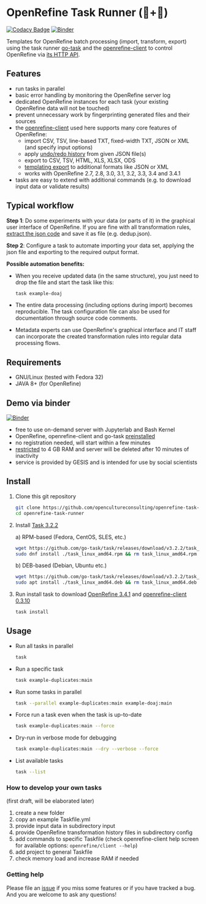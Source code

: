 # OpenRefine Task Runner (💎+🤖)

[![Codacy Badge](https://app.codacy.com/project/badge/Grade/888dbf663fdd409e8d8fcf8472114194)](https://www.codacy.com/gh/opencultureconsulting/openrefine-task-runner/dashboard) [![Binder](https://notebooks.gesis.org/binder/badge_logo.svg)](https://notebooks.gesis.org/binder/v2/gh/opencultureconsulting/openrefine-task-runner/binder?urlpath=lab/tree/demo.ipynb)

Templates for OpenRefine batch processing (import, transform, export) using the task runner [go-task](https://github.com/go-task/task) and the [openrefine-client](https://github.com/opencultureconsulting/openrefine-client) to control OpenRefine via [its HTTP API](https://docs.openrefine.org/technical-reference/openrefine-api). 

## Features

* run tasks in parallel
* basic error handling by monitoring the OpenRefine server log
* dedicated OpenRefine instances for each task (your existing OpenRefine data will not be touched)
* prevent unnecessary work by fingerprinting generated files and their sources
* the [openrefine-client](https://github.com/opencultureconsulting/openrefine-client) used here supports many core features of OpenRefine:
  * import CSV, TSV, line-based TXT, fixed-width TXT, JSON or XML (and specify input options)
  * apply [undo/redo history](https://docs.openrefine.org/manual/running/#reusing-operations) from given JSON file(s)
  * export to CSV, TSV, HTML, XLS, XLSX, ODS
  * [templating export](https://github.com/opencultureconsulting/openrefine-client#templating) to additional formats like JSON or XML
  * works with OpenRefine 2.7, 2.8, 3.0, 3.1, 3.2, 3.3, 3.4 and 3.4.1
* tasks are easy to extend with additional commands (e.g. to download input data or validate results)

## Typical workflow

**Step 1**: Do some experiments with your data (or parts of it) in the graphical user interface of OpenRefine. If you are fine with all transformation rules, [extract the json code](http://kb.refinepro.com/2012/06/google-refine-json-and-my-notepad-or.html) and save it as file (e.g. dedup.json).

**Step 2**: Configure a task to automate importing your data set, applying the json file and exporting to the required output format.

**Possible automation benefits:**

* When you receive updated data (in the same structure), you just need to drop the file and start the task like this:

  ```sh
  task example-doaj
  ```

* The entire data processing (including options during import) becomes reproducible. The task configuration file can also be used for documentation through source code comments.

* Metadata experts can use OpenRefine's graphical interface and IT staff can incorporate the created transformation rules into regular data processing flows.

## Requirements

* GNU/Linux (tested with Fedora 32)
* JAVA 8+ (for OpenRefine)

## Demo via binder

[![Binder](https://notebooks.gesis.org/binder/badge_logo.svg)](https://notebooks.gesis.org/binder/v2/gh/opencultureconsulting/openrefine-task-runner/binder?urlpath=lab/tree/demo.ipynb)

- free to use on-demand server with Jupyterlab and Bash Kernel
- OpenRefine, openrefine-client and go-task [preinstalled](binder/postBuild)
- no registration needed, will start within a few minutes
- [restricted](https://notebooks.gesis.org/faq/) to 4 GB RAM and server will be deleted after 10 minutes of inactivity
- service is provided by GESIS and is intended for use by social scientists

## Install

1. Clone this git repository

    ```sh
    git clone https://github.com/opencultureconsulting/openrefine-task-runner.git
    cd openrefine-task-runner
    ```

2. Install [Task 3.2.2](https://github.com/go-task/task/releases/tag/v3.2.2)

    a) RPM-based (Fedora, CentOS, SLES, etc.)

    ```sh
    wget https://github.com/go-task/task/releases/download/v3.2.2/task_linux_amd64.rpm
    sudo dnf install ./task_linux_amd64.rpm && rm task_linux_amd64.rpm
    ```

    b) DEB-based (Debian, Ubuntu etc.)

    ```sh
    wget https://github.com/go-task/task/releases/download/v3.2.2/task_linux_amd64.deb
    sudo apt install ./task_linux_amd64.deb && rm task_linux_amd64.deb
    ```

3. Run install task to download [OpenRefine 3.4.1](https://github.com/OpenRefine/OpenRefine/releases/tag/3.4.1) and [openrefine-client 0.3.10](https://github.com/opencultureconsulting/openrefine-client/releases/tag/v0.3.10)

   ```sh
   task install
   ```

## Usage

* Run all tasks in parallel

    ```sh
    task
    ```

* Run a specific task

    ```sh
    task example-duplicates:main
    ```

* Run some tasks in parallel

    ```sh
    task --parallel example-duplicates:main example-doaj:main
    ```

* Force run a task even when the task is up-to-date

    ```sh
    task example-duplicates:main --force
    ```

* Dry-run in verbose mode for debugging

    ```sh
    task example-duplicates:main --dry --verbose --force
    ```

* List available tasks

    ```sh
    task --list
    ```

### How to develop your own tasks

(first draft, will be elaborated later)

1. create a new folder
2. copy an example Taskfile.yml
3. provide input data in subdirectory input
4. provide OpenRefine transformation history files in subdirectory config
5. add commands to specific Taskfile (check openrefine-client help screen for available options: `openrefine/client --help`)
6. add project to general Taskfile
7. check memory load and increase RAM if needed

### Getting help

Please file an [issue](https://github.com/opencultureconsulting/openrefine-task-runner/issues) if you miss some features or if you have tracked a bug. And you are welcome to ask any questions!
